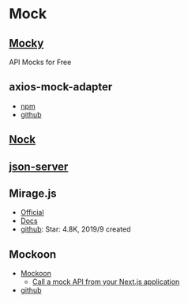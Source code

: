 # Mock

## [Mocky](https://designer.mocky.io/)

API Mocks for Free

## axios-mock-adapter

- [npm](https://www.npmjs.com/package/axios-mock-adapter)
- [github](https://github.com/ctimmerm/axios-mock-adapter)

## [Nock](https://github.com/nock/nock)

## [json-server](https://github.com/typicode/json-server)

## Mirage.js

- [Official](https://miragejs.com/)
- [Docs](https://miragejs.com/docs/getting-started/introduction/)
- [github](https://github.com/miragejs/miragejs): Star: 4.8K, 2019/9 created

## Mockoon

- [Mockoon](https://mockoon.com/)
  - [Call a mock API from your Next.js application](https://mockoon.com/tutorials/nextjs-api-call-and-mocking/)
- [github](https://github.com/mockoon/mockoon)
